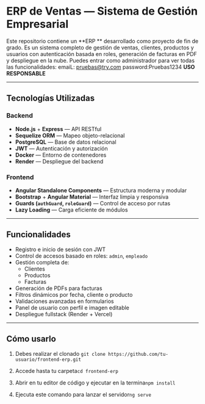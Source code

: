 #  ERP de Ventas — Sistema de Gestión Empresarial

Este repositorio contiene un **ERP ** desarrollado como proyecto de fin de grado. Es un sistema completo de gestión de ventas, clientes, productos y usuarios con autenticación basada en roles, generación de facturas en PDF y despliegue en la nube. Puedes entrar como administrador para ver todas las funcionalidades: emaiL: pruebas@try.com password:Pruebas1234  **USO RESPONSABLE**

---

##  Tecnologías Utilizadas

###  Backend
- **Node.js** + **Express** — API RESTful
- **Sequelize ORM** — Mapeo objeto-relacional
- **PostgreSQL** — Base de datos relacional
- **JWT** — Autenticación y autorización
- **Docker** — Entorno de contenedores
- **Render** — Despliegue del backend

###  Frontend
- **Angular Standalone Components** — Estructura moderna y modular
- **Bootstrap** + **Angular Material** — Interfaz limpia y responsiva
- **Guards (`authGuard`, `roleGuard`)** — Control de acceso por rutas
- **Lazy Loading** — Carga eficiente de módulos

---

##  Funcionalidades

- Registro e inicio de sesión con JWT
- Control de accesos basado en roles: `admin`, `empleado`
- Gestión completa de:
  -  Clientes
  -  Productos
  -  Facturas
- Generación de PDFs para facturas
- Filtros dinámicos por fecha, cliente o producto
- Validaciones avanzadas en formularios
- Panel de usuario con perfil e imagen editable
- Despliegue fullstack (Render + Vercel)

---

##  Cómo usarlo

1. Debes realizar el clonado `git clone https://github.com/tu-usuario/frontend-erp.git`

2. Accede hasta tu carpeta`cd frontend-erp`
   
3. Abrir en tu editor de código y ejecutar en la termina`npm install`
   
4. Ejecuta este comando para lanzar el servidor`ng serve  `

